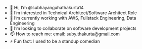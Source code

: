 - 👋 Hi, I’m @subhayanguhathakurta14
- 👀 I’m interested in Technical Architect/Software Architect Role
- 🌱 I’m currently working with AWS, Fullstack Engineering, Data Engineering
- 💞️ I’m looking to collaborate on software development projects
- 📫 How to reach me: email: suby.thakurta@gmail.com 
- ⚡ Fun fact: I used to be a standup comedian

<!---
subhayanguhathakurta14/subhayanguhathakurta14 is a ✨ special ✨ repository because its `README.md` (this file) appears on your GitHub profile.
You can click the Preview link to take a look at your changes.
--->
